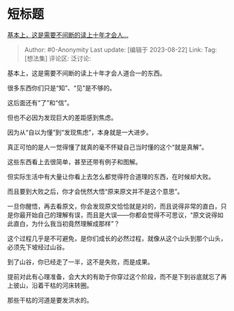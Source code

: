 # 短标题
[基本上，这是需要不间断的读上十年才会人…](https://www.zhihu.com/pin/1677160787058282496)

> Author: #0-Anonymity
> Last update: [编辑于 2023-08-22]
> Link:
> Tag: [想法集]
> 评论区:
> 泛讨论:

基本上，这是需要不间断的读上十年才会人道合一的东西。

很多东西你们只是“知”、“见”是不够的。

这后面还有“了”和“信”。

但也不必因为发现巨大的差距感到焦虑。

因为从“自以为懂”到“发现焦虑”，本身就是一大进步。

真正可怕的是人一觉得懂了就真的毫不怀疑自己当时懂的这个“就是真解”。

这些东西看上去很简单，甚至还带有例子和图解。

但实际生活中有大量让你看上去怎么都觉得符合道理的东西，在时候却大败。

而且要到大败之后，你才会恍然大悟“原来原文并不是这个意思”。

一旦你醒悟，再去看原文，你会发现原文恰恰就是对的，而且说得非常的直白，只是你最开始自己的理解有误，而且是大误——你都会觉得不可思议，“原文说得如此直白，为什么我当初竟然理解成那样”？

这个过程几乎是不可避免，是你们成长的必然过程，就像从这个山头到那个山头，必须先下坡经过山谷。

到了山谷，你已经走了一半，这不是失败，而是成果。

提前对此有心理准备，会大大的有助于你穿过这个阶段，而不是下到谷底就忘了再上彼山，沿着干枯的河床转圈。

那些干枯的河道是要发洪水的。